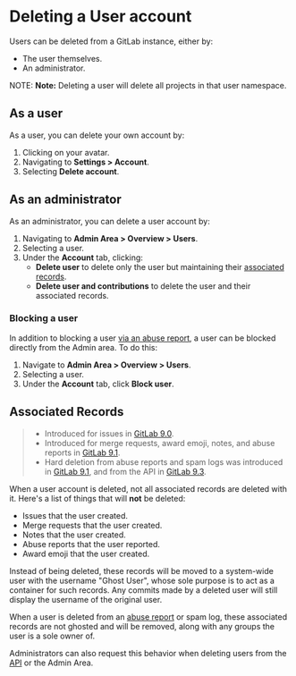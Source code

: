 # Deleting a User account

Users can be deleted from a GitLab instance, either by:

- The user themselves.
- An administrator.

NOTE: **Note:**
Deleting a user will delete all projects in that user namespace.

## As a user

As a user, you can delete your own account by:

1. Clicking on your avatar.
1. Navigating to **Settings > Account**.
1. Selecting **Delete account**.

## As an administrator

As an administrator, you can delete a user account by:

1. Navigating to **Admin Area > Overview > Users**.
1. Selecting a user.
1. Under the **Account** tab, clicking:
   - **Delete user** to delete only the user but maintaining their
     [associated records](#associated-records).
   - **Delete user and contributions** to delete the user and
     their associated records.

### Blocking a user

In addition to blocking a user
[via an abuse report](../../admin_area/abuse_reports.md#blocking-users),
a user can be blocked directly from the Admin area. To do this:

1. Navigate to  **Admin Area > Overview > Users**.
1. Selecting a user.
1. Under the **Account** tab, click **Block user**.

## Associated Records

> - Introduced for issues in
>   [GitLab 9.0](https://gitlab.com/gitlab-org/gitlab-ce/merge_requests/7393).
> - Introduced for merge requests, award emoji, notes, and abuse reports in
>   [GitLab 9.1](https://gitlab.com/gitlab-org/gitlab-ce/merge_requests/10467).
> - Hard deletion from abuse reports and spam logs was introduced in
>   [GitLab 9.1](https://gitlab.com/gitlab-org/gitlab-ce/merge_requests/10273),
>   and from the API in
>   [GitLab 9.3](https://gitlab.com/gitlab-org/gitlab-ce/merge_requests/11853).

When a user account is deleted, not all associated records are deleted with it.
Here's a list of things that will **not** be deleted:

- Issues that the user created.
- Merge requests that the user created.
- Notes that the user created.
- Abuse reports that the user reported.
- Award emoji that the user created.

Instead of being deleted, these records will be moved to a system-wide
user with the username "Ghost User", whose sole purpose is to act as a container
for such records. Any commits made by a deleted user will still display the
username of the original user.

When a user is deleted from an [abuse report](../../admin_area/abuse_reports.md)
or spam log, these associated records are not ghosted and will be removed, along
with any groups the user is a sole owner of.

Administrators can also request this behavior when deleting users from the
[API](../../../api/users.md#user-deletion) or the Admin Area.
